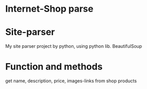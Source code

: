 # Internet-Shop parse 

# Site-parser
My site parser project by python, using python lib. BeautifulSoup

# Function and methods
get name, 
    description, 
    price, 
    images-links from shop products
